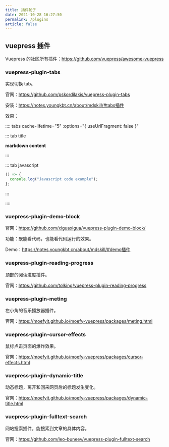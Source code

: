 ```yaml
---
title: 插件轮子
date: 2021-10-28 16:27:50
permalink: /plugins
article: false
---
```


## vuepress 插件

Vuepress 的社区所有插件：<https://github.com/vuepress/awesome-vuepress>

### vuepress-plugin-tabs

实现切换 tab。

官网：<https://github.com/pskordilakis/vuepress-plugin-tabs>

安装：<https://notes.youngkbt.cn/about/mdskill/#tabs插件>

效果：

:::: tabs cache-lifetime="5" :options="{ useUrlFragment: false }"

::: tab title

**markdown content**

:::

::: tab javascript

```javascript
() => {
  console.log("Javascript code example");
};
```

:::

::::

### vuepress-plugin-demo-block

官网：<https://github.com/xiguaxigua/vuepress-plugin-demo-block/>

功能：既能看代码，也能看代码运行的效果。

Demo：<https://notes.youngkbt.cn/about/mdskill/#demo插件>

### vuepress-plugin-reading-progress

顶部的阅读进度插件。

官网：<https://github.com/tolking/vuepress-plugin-reading-progress>

### vuepress-plugin-meting

左小角的音乐播放器插件。

官网：<https://moefyit.github.io/moefy-vuepress/packages/meting.html>

### vuepress-plugin-cursor-effects

鼠标点击页面的爆炸效果。

官网：<https://moefyit.github.io/moefy-vuepress/packages/cursor-effects.html>

### vuepress-plugin-dynamic-title

动态标题，离开和回来网页后的标题发生变化。

官网：<https://moefyit.github.io/moefy-vuepress/packages/dynamic-title.html>

### vuepress-plugin-fulltext-search

网站搜索插件，能搜索到文章的具体内容。

官网：<https://github.com/leo-buneev/vuepress-plugin-fulltext-search>
